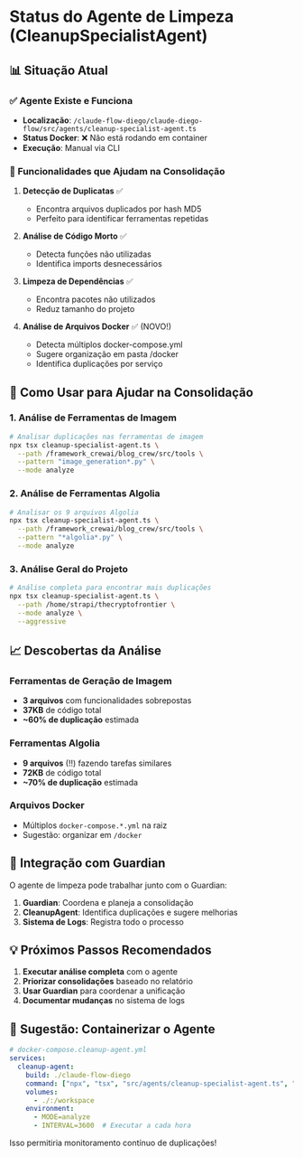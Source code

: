 # Status do Agente de Limpeza (CleanupSpecialistAgent)

## 📊 Situação Atual

### ✅ Agente Existe e Funciona
- **Localização**: `/claude-flow-diego/claude-diego-flow/src/agents/cleanup-specialist-agent.ts`
- **Status Docker**: ❌ Não está rodando em container
- **Execução**: Manual via CLI

### 🚀 Funcionalidades que Ajudam na Consolidação

1. **Detecção de Duplicatas** ✅
   - Encontra arquivos duplicados por hash MD5
   - Perfeito para identificar ferramentas repetidas

2. **Análise de Código Morto** ✅
   - Detecta funções não utilizadas
   - Identifica imports desnecessários

3. **Limpeza de Dependências** ✅
   - Encontra pacotes não utilizados
   - Reduz tamanho do projeto

4. **Análise de Arquivos Docker** ✅ (NOVO!)
   - Detecta múltiplos docker-compose.yml
   - Sugere organização em pasta /docker
   - Identifica duplicações por serviço

## 🎯 Como Usar para Ajudar na Consolidação

### 1. Análise de Ferramentas de Imagem
```bash
# Analisar duplicações nas ferramentas de imagem
npx tsx cleanup-specialist-agent.ts \
  --path /framework_crewai/blog_crew/src/tools \
  --pattern "image_generation*.py" \
  --mode analyze
```

### 2. Análise de Ferramentas Algolia
```bash
# Analisar os 9 arquivos Algolia
npx tsx cleanup-specialist-agent.ts \
  --path /framework_crewai/blog_crew/src/tools \
  --pattern "*algolia*.py" \
  --mode analyze
```

### 3. Análise Geral do Projeto
```bash
# Análise completa para encontrar mais duplicações
npx tsx cleanup-specialist-agent.ts \
  --path /home/strapi/thecryptofrontier \
  --mode analyze \
  --aggressive
```

## 📈 Descobertas da Análise

### Ferramentas de Geração de Imagem
- **3 arquivos** com funcionalidades sobrepostas
- **37KB** de código total
- **~60% de duplicação** estimada

### Ferramentas Algolia
- **9 arquivos** (!!) fazendo tarefas similares
- **72KB** de código total
- **~70% de duplicação** estimada

### Arquivos Docker
- Múltiplos `docker-compose.*.yml` na raiz
- Sugestão: organizar em `/docker`

## 🤖 Integração com Guardian

O agente de limpeza pode trabalhar junto com o Guardian:

1. **Guardian**: Coordena e planeja a consolidação
2. **CleanupAgent**: Identifica duplicações e sugere melhorias
3. **Sistema de Logs**: Registra todo o processo

## 💡 Próximos Passos Recomendados

1. **Executar análise completa** com o agente
2. **Priorizar consolidações** baseado no relatório
3. **Usar Guardian** para coordenar a unificação
4. **Documentar mudanças** no sistema de logs

## 🐳 Sugestão: Containerizar o Agente

```yaml
# docker-compose.cleanup-agent.yml
services:
  cleanup-agent:
    build: ./claude-flow-diego
    command: ["npx", "tsx", "src/agents/cleanup-specialist-agent.ts", "--watch"]
    volumes:
      - ./:/workspace
    environment:
      - MODE=analyze
      - INTERVAL=3600  # Executar a cada hora
```

Isso permitiria monitoramento contínuo de duplicações!